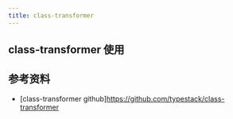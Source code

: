 ```yaml
---
title: class-transformer
---
```


## class-transformer 使用

## 参考资料

- [class-transformer github]<https://github.com/typestack/class-transformer>
